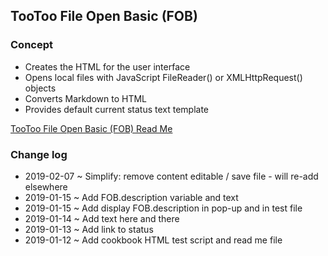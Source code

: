 ## TooToo File Open Basic (FOB)

### Concept

* Creates the HTML for the user interface</li>
* Opens local files with JavaScript FileReader() or XMLHttpRequest() objects</li>
* Converts Markdown to HTML</li>
* Provides default current status text template</li>

<a href="https://github.com/pushme-pullyou/tootoo13/tree/master/cookbook/fob-file-open-basic/" target="_blank" >
TooToo File Open Basic (FOB) Read Me
</a>

### Change log

* 2019-02-07 ~ Simplify: remove content editable / save file - will re-add elsewhere</li>
* 2019-01-15 ~ Add FOB.description variable and text</li>
* 2019-01-15 ~ Add display FOB.description in pop-up and in test file</li>
* 2019-01-14 ~ Add text here and there</li>
* 2019-01-13 ~ Add link to status</li>
* 2019-01-12 ~ Add cookbook HTML test script and read me file</li>
